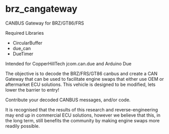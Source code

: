# brz_cangateway
CANBUS Gateway for BRZ/GT86/FRS

Required Libraries
- CircularBuffer
- due_can
- DueTimer

Intended for CopperHillTech jcom.can.due and Arduino Due

The objective is to decode the BRZ/FRS/GT86 canbus and create a CAN Gateway that can be used to facilitate engine swaps that either use OEM or aftermarket ECU solutions. This vehicle is designed to be modified, lets lower the barrier to entry!

Contribute your decoded CANBUS messages, and/or code.

It is recognised that the results of this research and reverse-engineering may end up in commercial ECU solutions, however we believe that this, in the long term, still benefits the community by making engine swaps more readily possible.
